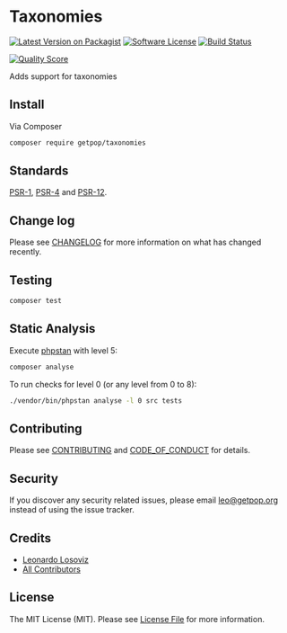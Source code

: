 # Taxonomies

[![Latest Version on Packagist][ico-version]][link-packagist]
[![Software License][ico-license]](LICENSE.md)
[![Build Status][ico-travis]][link-travis]
<!--
[![Coverage Status][ico-scrutinizer]][link-scrutinizer]
-->
[![Quality Score][ico-code-quality]][link-code-quality]
<!--
[![Total Downloads][ico-downloads]][link-downloads]
-->

Adds support for taxonomies

## Install

Via Composer

``` bash
composer require getpop/taxonomies
```

<!--
## Usage

``` php
```
-->

## Standards

[PSR-1](https://www.php-fig.org/psr/psr-1), [PSR-4](https://www.php-fig.org/psr/psr-4) and [PSR-12](https://www.php-fig.org/psr/psr-12).

## Change log

Please see [CHANGELOG](CHANGELOG.md) for more information on what has changed recently.

## Testing

``` bash
composer test
```

## Static Analysis

Execute [phpstan](https://github.com/phpstan/phpstan) with level 5:

``` bash
composer analyse
```

To run checks for level 0 (or any level from 0 to 8):

``` bash
./vendor/bin/phpstan analyse -l 0 src tests
```

## Contributing

Please see [CONTRIBUTING](CONTRIBUTING.md) and [CODE_OF_CONDUCT](CODE_OF_CONDUCT.md) for details.

## Security

If you discover any security related issues, please email leo@getpop.org instead of using the issue tracker.

## Credits

- [Leonardo Losoviz][link-author]
- [All Contributors][link-contributors]

## License

The MIT License (MIT). Please see [License File](LICENSE.md) for more information.

[ico-version]: https://img.shields.io/packagist/v/getpop/taxonomies.svg?style=flat-square
[ico-license]: https://img.shields.io/badge/license-MIT-brightgreen.svg?style=flat-square
[ico-travis]: https://img.shields.io/travis/getpop/taxonomies/master.svg?style=flat-square
[ico-scrutinizer]: https://img.shields.io/scrutinizer/coverage/g/getpop/taxonomies.svg?style=flat-square
[ico-code-quality]: https://img.shields.io/scrutinizer/g/getpop/taxonomies.svg?style=flat-square
[ico-downloads]: https://img.shields.io/packagist/dt/getpop/taxonomies.svg?style=flat-square

[link-packagist]: https://packagist.org/packages/getpop/taxonomies
[link-travis]: https://travis-ci.org/getpop/taxonomies
[link-scrutinizer]: https://scrutinizer-ci.com/g/getpop/taxonomies/code-structure
[link-code-quality]: https://scrutinizer-ci.com/g/getpop/taxonomies
[link-downloads]: https://packagist.org/packages/getpop/taxonomies
[link-author]: https://github.com/leoloso
[link-contributors]: ../../contributors
